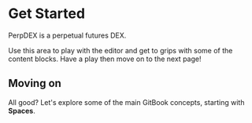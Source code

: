 # Get Started

PerpDEX is a perpetual futures DEX.

Use this area to play with the editor and get to grips with some of the content blocks. Have a play then move on to the next page!

## Moving on

All good? Let's explore some of the main GitBook concepts, starting with **Spaces**.
